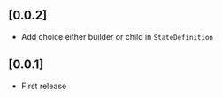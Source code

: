 ## [0.0.2]
* Add choice either builder or child in ```StateDefinition```

## [0.0.1]
* First release
